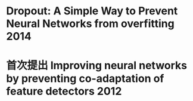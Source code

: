 # Dropout: A Simple Way to Prevent Neural Networks from overfitting 2014
# 首次提出 Improving neural networks by preventing co-adaptation of feature detectors 2012